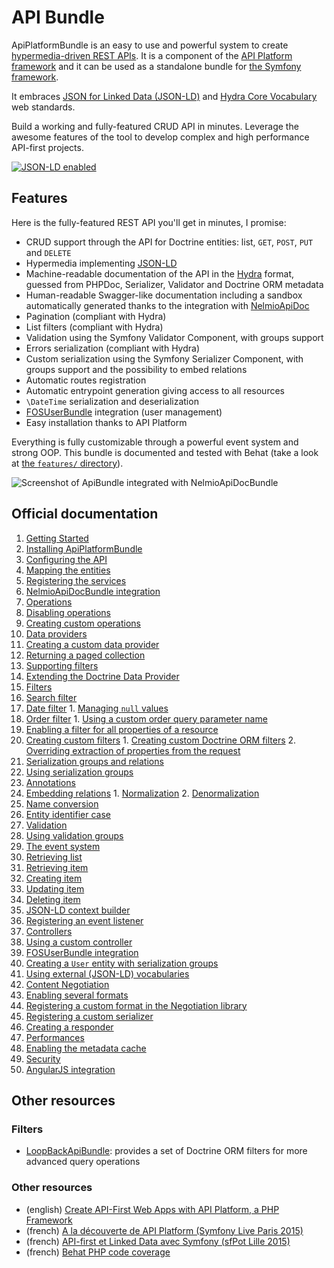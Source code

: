 # API Bundle

ApiPlatformBundle is an easy to use and powerful system to create [hypermedia-driven REST APIs](http://en.wikipedia.org/wiki/HATEOAS).
It is a component of the [API Platform framework](https://api-platform.com) and it can be used
as a standalone bundle for [the Symfony framework](https://symfony.com).

It embraces [JSON for Linked Data (JSON-LD)](http://json-ld.org) and [Hydra Core Vocabulary](http://www.hydra-cg.com) web standards. 

Build a working and fully-featured CRUD API in minutes. Leverage the awesome features of the tool to develop complex and
high performance API-first projects.

[![JSON-LD enabled](http://json-ld.org/images/json-ld-logo-64.png)](http://json-ld.org)

## Features

Here is the fully-featured REST API you'll get in minutes, I promise:

* CRUD support through the API for Doctrine entities: list, `GET`, `POST`, `PUT` and `DELETE`
* Hypermedia implementing [JSON-LD](http://json-ld.org)
* Machine-readable documentation of the API in the [Hydra](http://hydra-cg.com) format, guessed from PHPDoc, Serializer,
Validator and Doctrine ORM metadata
* Human-readable Swagger-like documentation including a sandbox automatically generated thanks to the integration with
[NelmioApiDoc](https://github.com/nelmio/NelmioApiDocBundle)
* Pagination (compliant with Hydra)
* List filters (compliant with Hydra)
* Validation using the Symfony Validator Component, with groups support
* Errors serialization (compliant with Hydra)
* Custom serialization using the Symfony Serializer Component, with groups support and the possibility to embed relations
* Automatic routes registration
* Automatic entrypoint generation giving access to all resources
* `\DateTime` serialization and deserialization
* [FOSUserBundle](https://github.com/FriendsOfSymfony/FOSUserBundle) integration (user management)
* Easy installation thanks to API Platform

Everything is fully customizable through a powerful event system and strong OOP.
This bundle is documented and tested with Behat (take a look at [the `features/` directory](features/)).

![Screenshot of ApiBundle integrated with NelmioApiDocBundle](images/NelmioApiDocBundle.png)

## Official documentation

1. [Getting Started](getting-started.md)
  1. [Installing ApiPlatformBundle](getting-started.md#installing-apiplatformbundle)
  2. [Configuring the API](getting-started.md#configuring-the-api)
  3. [Mapping the entities](getting-started.md#mapping-the-entities)
  4. [Registering the services](getting-started.md#registering-the-services)
2. [NelmioApiDocBundle integration](nelmio-api-doc.md)
3. [Operations](operations.md)
  1. [Disabling operations](operations.md#disabling-operations)
  2. [Creating custom operations](operations.md#creating-custom-operations)
4. [Data providers](data-providers.md)
  1. [Creating a custom data provider](data-providers.md#creating-a-custom-data-provider)
  2. [Returning a paged collection](data-providers.md#returning-a-paged-collection)
  3. [Supporting filters](data-providers.md#supporting-filters)
  4. [Extending the Doctrine Data Provider](data-providers.md#extending-the-doctrine-data-provider)
5. [Filters](filters.md)
  1. [Search filter](filters.md#search-filter)
  2. [Date filter](filters.md#date-filter)
    1. [Managing `null` values](filters.md#managing-null-values)
  3. [Order filter](filters.md#order-filter)
    1. [Using a custom order query parameter name](filters.md#using-a-custom-order-query-parameter-name)
  4. [Enabling a filter for all properties of a resource](filters.md#enabling-a-filter-for-all-properties-of-a-resource)
  5. [Creating custom filters](filters.md#creating-custom-filters)
    1. [Creating custom Doctrine ORM filters](filters.md#creating-custom-doctrine-orm-filters)
    2. [Overriding extraction of properties from the request](filters.md#overriding-extraction-of-properties-from-the-request)
6. [Serialization groups and relations](serialization-groups-and-relations.md)
  1. [Using serialization groups](serialization-groups-and-relations.md#using-serialization-groups)
  2. [Annotations](serialization-groups-and-relations.md#annotations)
  3. [Embedding relations](serialization-groups-and-relations.md#embedding-relations)
    1. [Normalization](serialization-groups-and-relations.md#normalization)
    2. [Denormalization](serialization-groups-and-relations.md#denormalization)
  4. [Name conversion](serialization-groups-and-relations.md#name-conversion)
  5. [Entity identifier case](serialization-groups-and-relations.md#entity-identifier-case)
7. [Validation](validation.md)
  1. [Using validation groups](validation.md#using-validation-groups)
8. [The event system](the-event-system.md)
  1. [Retrieving list](the-event-system.md#retrieving-list)
  2. [Retrieving item](the-event-system.md#retrieving-item)
  3. [Creating item](the-event-system.md#creating-item)
  4. [Updating item](the-event-system.md#updating-item)
  5. [Deleting item](the-event-system.md#deleting-item)
  6. [JSON-LD context builder](the-event-system.md#json-ld-context-builder)
  7. [Registering an event listener](the-event-system.md#registering-an-event-listener)
9. [Controllers](controllers.md)
  1. [Using a custom controller](controllers.md#using-a-custom-controller)
10. [FOSUserBundle integration](fosuser-bundle.md#fosuser-bundle-integration)
  1. [Creating a `User` entity with serialization groups](fosuser-bundle.md#creating-a-user-entity-with-serialization-groups)
11. [Using external (JSON-LD) vocabularies](external-vocabularies.md)
12. [Content Negotiation](content-negotiation.md)
  1. [Enabling several formats](content-negotiation.md#enabling-several-formats)
  2. [Registering a custom format in the Negotiation library](content-negotiation.md#registering-a-custom-format-in-the-Negotiation-library)
  3. [Registering a custom serializer](content-negotiation.md#registering-a-custom-serializer)
  4. [Creating a responder](content-negotiation.md#creating-a-responder)
13. [Performances](performances.md)
  1. [Enabling the metadata cache](performances.md#enabling-the-metadata-cache)
14. [Security](security.md) 
15. [AngularJS integration](angular-integration.md)

## Other resources

### Filters

* [LoopBackApiBundle](https://github.com/theofidry/LoopBackApiBundle): provides a set of Doctrine ORM filters for more advanced query operations

### Other resources

* (english) [Create API-First Web Apps with API Platform, a PHP Framework](http://blog.runscope.com/posts/create-api-first-web-apps-with-api-platform-a-php-framework)
* (french) [A la découverte de API Platform (Symfony Live Paris 2015)](https://dunglas.fr/2015/04/mes-slides-du-symfony-live-2015-a-la-decouverte-de-api-platform/)
* (french) [API-first et Linked Data avec Symfony (sfPot Lille 2015)](https://les-tilleuls.coop/slides/dunglas/slides-sfPot-2015-01-15/#/)
* (french) [Behat PHP code coverage](http://www.kitpages.fr/fr/cms/204/behat-php-code-coverage)

